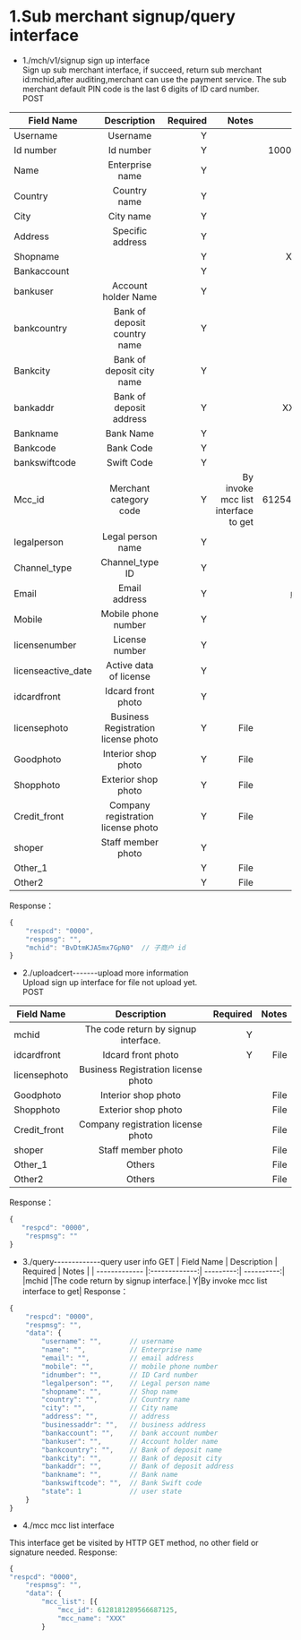 # 1.Sub merchant signup/query interface
+ 1./mch/v1/signup sign up interface                            
Sign up sub merchant interface, if succeed, return sub merchant id:mchid,after auditing,merchant can use the payment service. The sub merchant default PIN code is the last 6 digits of ID card number.                         
POST          

| Field Name    | Description   | Required  | Notes 	 | Example  |
| ------------- |:-------------:| ---------:| ----------:| --------:|
| Username |Username| Y | |Some_user|
| Id number | Id number |Y | |100000201608220123 |
| Name | Enterprise name |Y| | XX Company|
|Country  | Country name |Y| | China|
|City  |City name  |Y| |Beijing |
| Address  |Specific address  |Y| | |
| Shopname |  |Y| | XX District,XX Street|
| Bankaccount |  |Y| | XX Shop|
|bankuser  | Account holder Name |Y| | 1234567890|
|bankcountry  | Bank of deposit country name |Y| |China |
|Bankcity  |Bank of deposit city name  |Y| |Beijing |
| bankaddr | Bank of deposit address |Y| |XX district XX branch |
| Bankname |Bank Name  |Y| |BOC |
|Bankcode  |Bank Code  |Y| |123 |
|bankswiftcode  | Swift Code |Y| |456 |
|Mcc_id  | Merchant category code |Y| By invoke mcc list interface to get|6125485337528623306 |
| legalperson | Legal person name |Y| |Peter |
|Channel_type  |Channel_type ID  |Y| | |
| Email |Email address  |Y| |mail@exmaple.com |
|Mobile  | Mobile phone number |Y| | 14412345678|
| licensenumber |License number  |Y| |1234567890 |
| licenseactive_date | Active data of license |Y| | |
| idcardfront |Idcard front photo  |Y| | |
| licensephoto | Business Registration license photo |Y| File| |
| Goodphoto | Interior shop photo |Y|File | |
| Shopphoto | Exterior shop photo |Y|File  | |
|  Credit_front| Company registration license photo |Y|File   | |
| shoper | Staff member photo |Y| | |
| Other_1 |  |Y| File| |
| Other2 |  |Y|File | |

Response：
```javascript
{
    "respcd": "0000",
    "respmsg": "",
    "mchid": "BvDtmKJA5mx7GpN0"  // 子商户 id
}
 ```     
+ 2./uploadcert-------upload more information                    
Upload sign up interface for file not upload yet.                          
POST        

| Field Name    | Description   | Required  | Notes 	 | 
| ------------- |:-------------:| ---------:| ----------:|
|mchid  |The code return by signup interface.| Y | |
| idcardfront |Idcard front photo|Y  |File |
|  licensephoto|Business Registration license photo|  | |File|
| Goodphoto |Interior shop photo|  | File|
| Shopphoto |Exterior shop photo|  |File |
|Credit_front  |Company registration license photo|  |File |
| shoper |Staff member photo|  |File |
|Other_1  |Others|  |File |
| Other2 |Others|  | File|
Response：
```javascript
{
   "respcd": "0000",
    "respmsg": ""
}
 ```     
 
+ 3./query-------------query user info 
GET
| Field Name    | Description   | Required  | Notes 	 | 
| ------------- |:-------------:| ---------:| ----------:|
|mchid  |The code return by signup interface.| Y|By invoke mcc list interface to get|
Response：
```javascript
{
    "respcd": "0000",
    "respmsg": "",
    "data": {
        "username": "",       // username	
        "name": "",           // Enterprise name
        "email": "",          // email address
        "mobile": "",         // mobile phone number
        "idnumber": "",       // ID Card number
        "legalperson": "",    // Legal person name
        "shopname": "",       // Shop name
        "country": "",        // Country name
        "city": "",           // City name
        "address": "",        // address
        "businessaddr": "",   // business address
        "bankaccount": "",    // bank account number
        "bankuser": "",       // Account holder name
        "bankcountry": "",    // Bank of deposit name
        "bankcity": "",       // Bank of deposit city
        "bankaddr": "",       // Bank of deposit address
        "bankname": "",       // Bank name
        "bankswiftcode": "",  // Bank Swift code
        "state": 1            // user state
    }
}
 ``` 
 
 + 4./mcc mcc list interface

This interface get be visited by HTTP GET method, no other field or signature needed.
Response:
```javascript
{
"respcd": "0000",
    "respmsg": "",
    "data": {
        "mcc_list": [{
            "mcc_id": 6128181289566687125,
            "mcc_name": "XXX"
        }
```

